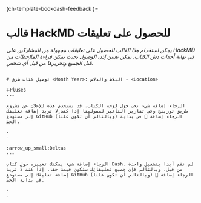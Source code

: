 (ch-template-bookdash-feedback )=
# قالب HackMD للحصول على تعليقات

*يمكن استخدام هذا القالب للحصول على تعليقات مجهولة من المشاركين على HackMD في نهاية أحداث دش الكتاب. يمكن تعيين إذن الوصول بحيث يمكن قراءة الملاحظات من قبل الجميع وتحريرها من قبل أي شخص.*

```

# توصيل كتاب طرق <Month Year>: البلاط والدلاس - <Location>

➕Pluses
---

الرجاء إضافة شيء تحب حول لوحة الكتاب. قد نستخدم هذه للإعلان عن مشروع طريق تورينج وفي تقارير التأثير لممولينا إذا كنت لا تريد إضافة تعليقك إلى مستودع GitHub (وبالتالي أن تكون علناً) الرجاء إضافة 🤫 في بداية الخط.

-
-

:arrow_up_small:Deltas
---

الرجاء إضافة شيء يمكنك تغييره حول كتاب Dash. لم نقم أبدا بتشغيل واحدة من قبل، وبالتالي فإن جميع تعليقاتك ستكون قيمة حقا. إذا كنت لا تريد إضافة تعليقك إلى مستودع GitHub (وبالتالي أن تكون علناً) الرجاء إضافة 🤫 في بداية الخط.

-
-
```
